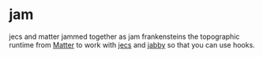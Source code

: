 # jam
jecs and matter jammed together as jam frankensteins the topographic runtime from [Matter](https://github.com/matter-ecs/matter) to work with [jecs](https://github.com/ukendio/jecs) and [jabby](https://github.com/alicesaidhi/jabby) so that you can use hooks.